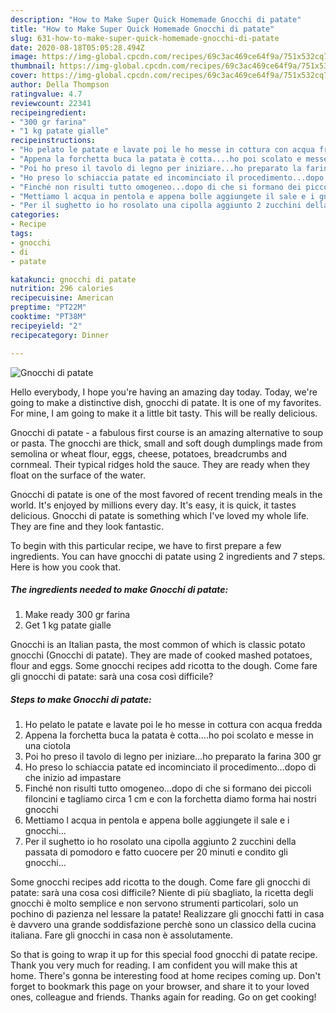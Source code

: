 ```yaml
---
description: "How to Make Super Quick Homemade Gnocchi di patate"
title: "How to Make Super Quick Homemade Gnocchi di patate"
slug: 631-how-to-make-super-quick-homemade-gnocchi-di-patate
date: 2020-08-18T05:05:28.494Z
image: https://img-global.cpcdn.com/recipes/69c3ac469ce64f9a/751x532cq70/gnocchi-di-patate-recipe-main-photo.jpg
thumbnail: https://img-global.cpcdn.com/recipes/69c3ac469ce64f9a/751x532cq70/gnocchi-di-patate-recipe-main-photo.jpg
cover: https://img-global.cpcdn.com/recipes/69c3ac469ce64f9a/751x532cq70/gnocchi-di-patate-recipe-main-photo.jpg
author: Della Thompson
ratingvalue: 4.7
reviewcount: 22341
recipeingredient:
- "300 gr farina"
- "1 kg patate gialle"
recipeinstructions:
- "Ho pelato le patate e lavate poi le ho messe in cottura con acqua fredda"
- "Appena la forchetta buca la patata è cotta....ho poi scolato e messe in una ciotola"
- "Poi ho preso il tavolo di legno per iniziare...ho preparato la farina 300 gr"
- "Ho preso lo schiaccia patate ed incominciato il procedimento...dopo di che inizio ad impastare"
- "Finché non risulti tutto omogeneo...dopo di che si formano dei piccoli filoncini e tagliamo circa 1 cm e con la forchetta diamo forma hai nostri gnocchi"
- "Mettiamo l acqua in pentola e appena bolle aggiungete il sale e i gnocchi..."
- "Per il sughetto io ho rosolato una cipolla aggiunto 2 zucchini della passata di pomodoro e fatto cuocere per 20 minuti e condito gli gnocchi..."
categories:
- Recipe
tags:
- gnocchi
- di
- patate

katakunci: gnocchi di patate 
nutrition: 296 calories
recipecuisine: American
preptime: "PT22M"
cooktime: "PT38M"
recipeyield: "2"
recipecategory: Dinner

---
```



![Gnocchi di patate](https://img-global.cpcdn.com/recipes/69c3ac469ce64f9a/751x532cq70/gnocchi-di-patate-recipe-main-photo.jpg)

Hello everybody, I hope you're having an amazing day today. Today, we're going to make a distinctive dish, gnocchi di patate. It is one of my favorites. For mine, I am going to make it a little bit tasty. This will be really delicious.

Gnocchi di patate - a fabulous first course is an amazing alternative to soup or pasta. The gnocchi are thick, small and soft dough dumplings made from semolina or wheat flour, eggs, cheese, potatoes, breadcrumbs and cornmeal. Their typical ridges hold the sauce. They are ready when they float on the surface of the water.

Gnocchi di patate is one of the most favored of recent trending meals in the world. It's enjoyed by millions every day. It's easy, it is quick, it tastes delicious. Gnocchi di patate is something which I've loved my whole life. They are fine and they look fantastic.


To begin with this particular recipe, we have to first prepare a few ingredients. You can have gnocchi di patate using 2 ingredients and 7 steps. Here is how you cook that.

<!--inarticleads1-->

##### The ingredients needed to make Gnocchi di patate:

1. Make ready 300 gr farina
1. Get 1 kg patate gialle


Gnocchi is an Italian pasta, the most common of which is classic potato gnocchi (Gnocchi di patate). They are made of cooked mashed potatoes, flour and eggs. Some gnocchi recipes add ricotta to the dough. Come fare gli gnocchi di patate: sarà una cosa così difficile? 

<!--inarticleads2-->

##### Steps to make Gnocchi di patate:

1. Ho pelato le patate e lavate poi le ho messe in cottura con acqua fredda
1. Appena la forchetta buca la patata è cotta....ho poi scolato e messe in una ciotola
1. Poi ho preso il tavolo di legno per iniziare...ho preparato la farina 300 gr
1. Ho preso lo schiaccia patate ed incominciato il procedimento...dopo di che inizio ad impastare
1. Finché non risulti tutto omogeneo...dopo di che si formano dei piccoli filoncini e tagliamo circa 1 cm e con la forchetta diamo forma hai nostri gnocchi
1. Mettiamo l acqua in pentola e appena bolle aggiungete il sale e i gnocchi...
1. Per il sughetto io ho rosolato una cipolla aggiunto 2 zucchini della passata di pomodoro e fatto cuocere per 20 minuti e condito gli gnocchi...


Some gnocchi recipes add ricotta to the dough. Come fare gli gnocchi di patate: sarà una cosa così difficile? Niente di più sbagliato, la ricetta degli gnocchi è molto semplice e non servono strumenti particolari, solo un pochino di pazienza nel lessare la patate! Realizzare gli gnocchi fatti in casa è davvero una grande soddisfazione perchè sono un classico della cucina italiana. Fare gli gnocchi in casa non è assolutamente. 

So that is going to wrap it up for this special food gnocchi di patate recipe. Thank you very much for reading. I am confident you will make this at home. There's gonna be interesting food at home recipes coming up. Don't forget to bookmark this page on your browser, and share it to your loved ones, colleague and friends. Thanks again for reading. Go on get cooking!

